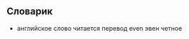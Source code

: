 ## Словарик
* английское слово          читается               перевод
even                        эвен                    четное